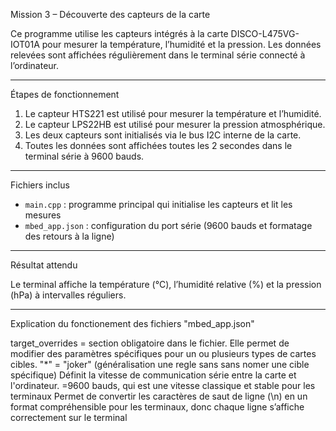 Mission 3 – Découverte des capteurs de la carte

Ce programme utilise les capteurs intégrés à la carte DISCO-L475VG-IOT01A pour mesurer la température, l’humidité et la pression. Les données relevées sont affichées régulièrement dans le terminal série connecté à l’ordinateur.

________________________________________________________________________________________________________________________________________________________________________
Étapes de fonctionnement

1. Le capteur HTS221 est utilisé pour mesurer la température et l’humidité.
2. Le capteur LPS22HB est utilisé pour mesurer la pression atmosphérique.
3. Les deux capteurs sont initialisés via le bus I2C interne de la carte.
4. Toutes les données sont affichées toutes les 2 secondes dans le terminal série à 9600 bauds.

________________________________________________________________________________________________________________________________________________________________________
Fichiers inclus

- `main.cpp` : programme principal qui initialise les capteurs et lit les mesures
- `mbed_app.json` : configuration du port série (9600 bauds et formatage des retours à la ligne)

________________________________________________________________________________________________________________________________________________________________________
Résultat attendu

Le terminal affiche la température (°C), l’humidité relative (%) et la pression (hPa) à intervalles réguliers.
________________________________________________________________________________________________________________________________________________________________________
Explication du fonctionement des fichiers "mbed_app.json"

target_overrides = section obligatoire dans le fichier.
Elle permet de modifier des paramètres spécifiques pour un ou plusieurs types de cartes cibles.
"*" = "joker" (généralisation une regle sans sans nomer une cible spécifique)
Définit la vitesse de communication série entre la carte et l'ordinateur. =9600 bauds, qui est une vitesse classique et stable pour les terminaux
Permet de convertir les caractères de saut de ligne (\n) en un format compréhensible pour les terminaux, donc chaque ligne s’affiche correctement sur le terminal 
